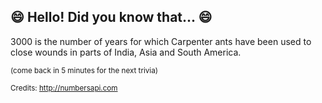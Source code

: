 ## :smile: Hello! Did you know that... :smile:
3000 is the number of years for which Carpenter ants have been used to close wounds in parts of India, Asia and South America.

<sup>(come back in 5 minutes for the next trivia)</sup>


<sup>Credits: http://numbersapi.com</sup>
